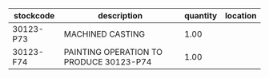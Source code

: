 |stockcode|description|quantity|location|
|---------|-----------|--------|--------|
|30123-P73|MACHINED CASTING|1.00||
|30123-F74|PAINTING OPERATION TO PRODUCE 30123-P74|1.00||
